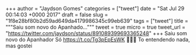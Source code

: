 
+++
author = "Jaydson Gomes"
categories = ["tweet"]
date = "Sat Jul 29 00:14:03 +0000 2017"
draft = false
slug = "1f8e28bf80b2d59ad649da4179986345c99eb639"
tags = ["tweet"]
title = """Saiu som novo do Apanhado..."""
tweet = true
micro = true
tweet_url = "https://twitter.com/jaydson/status/891089399693365248"
+++
Saiu som novo do Apanhador Só https://t.co/Tg3pEpEsWK 🤔🙃😦 To entendendo nada, mas gostei
